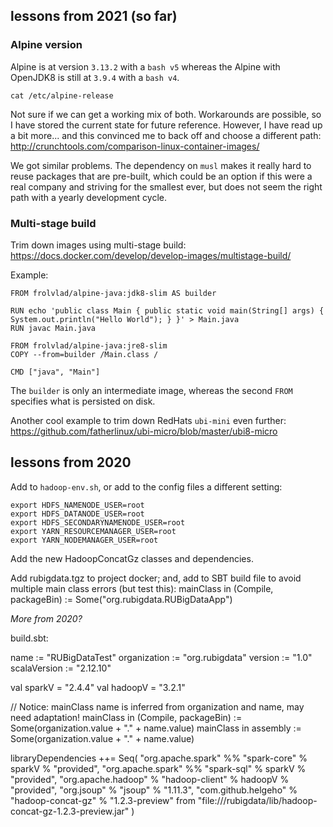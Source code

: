 ## lessons from 2021 (so far)

### Alpine version

Alpine is at version `3.13.2` with a `bash v5` whereas the Alpine with
OpenJDK8 is still at `3.9.4` with a `bash v4`.

    cat /etc/alpine-release
	
Not sure if we can get a working mix of both.
Workarounds are possible, so I have stored the current state for
future reference. However, I have read up a bit more... and this
convinced me to back off and choose a different path:
http://crunchtools.com/comparison-linux-container-images/
    
We got similar problems. The dependency on `musl` makes it really hard
to reuse packages that are pre-built, which could be an option if this
were a real company and striving for the smallest ever, but does not
seem the right path with a yearly development cycle.

### Multi-stage build

Trim down images using multi-stage build:
https://docs.docker.com/develop/develop-images/multistage-build/

Example:

```
FROM frolvlad/alpine-java:jdk8-slim AS builder

RUN echo 'public class Main { public static void main(String[] args) { System.out.println("Hello World"); } }' > Main.java
RUN javac Main.java

FROM frolvlad/alpine-java:jre8-slim
COPY --from=builder /Main.class /

CMD ["java", "Main"]
```

The `builder` is only an intermediate image, whereas the second `FROM`
specifies what is persisted on disk.

Another cool example to trim down RedHats `ubi-mini` even further:
https://github.com/fatherlinux/ubi-micro/blob/master/ubi8-micro

## lessons from 2020

Add to `hadoop-env.sh`, or add to the config files a different setting:

    export HDFS_NAMENODE_USER=root
    export HDFS_DATANODE_USER=root
    export HDFS_SECONDARYNAMENODE_USER=root
    export YARN_RESOURCEMANAGER_USER=root
    export YARN_NODEMANAGER_USER=root

Add the new HadoopConcatGz classes and dependencies.


Add rubigdata.tgz to project docker;
and, add to SBT build file to avoid multiple main class errors (but test this):
mainClass in (Compile, packageBin) := Some("org.rubigdata.RUBigDataApp")

_More from 2020?_

build.sbt:

name            := "RUBigDataTest"
organization    := "org.rubigdata"
version         := "1.0"
scalaVersion    := "2.12.10"

val sparkV      = "2.4.4"
val hadoopV     = "3.2.1"

// Notice: mainClass name is inferred from organization and name, may need adaptation!
mainClass in (Compile, packageBin) := Some(organization.value + "." + name.value)
mainClass in assembly              := Some(organization.value + "." + name.value)

libraryDependencies ++= Seq(
  "org.apache.spark" %% "spark-core" % sparkV % "provided",
  "org.apache.spark" %% "spark-sql"  % sparkV % "provided",
  "org.apache.hadoop" %  "hadoop-client" % hadoopV % "provided",
  "org.jsoup"         % "jsoup"          % "1.11.3",
  "com.github.helgeho" % "hadoop-concat-gz" % "1.2.3-preview" from "file:///rubigdata/lib/hadoop-concat-gz-1.2.3-preview.jar"
)

